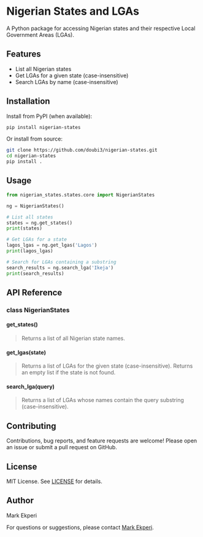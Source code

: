 # Nigerian States and LGAs

A Python package for accessing Nigerian states and their respective Local Government Areas (LGAs).

## Features
- List all Nigerian states
- Get LGAs for a given state (case-insensitive)
- Search LGAs by name (case-insensitive)

## Installation

Install from PyPI (when available):
```bash
pip install nigerian-states
```

Or install from source:
```bash
git clone https://github.com/doubi3/nigerian-states.git
cd nigerian-states
pip install .
```

## Usage

```python
from nigerian_states.states.core import NigerianStates

ng = NigerianStates()

# List all states
states = ng.get_states()
print(states)

# Get LGAs for a state
lagos_lgas = ng.get_lgas('Lagos')
print(lagos_lgas)

# Search for LGAs containing a substring
search_results = ng.search_lga('Ikeja')
print(search_results)
```

## API Reference

### class NigerianStates

#### get_states()
> Returns a list of all Nigerian state names.

#### get_lgas(state)
> Returns a list of LGAs for the given state (case-insensitive). Returns an empty list if the state is not found.

#### search_lga(query)
> Returns a list of LGAs whose names contain the query substring (case-insensitive).

## Contributing

Contributions, bug reports, and feature requests are welcome! Please open an issue or submit a pull request on GitHub.

## License

MIT License. See [LICENSE](LICENSE) for details.

## Author

Mark Ekperi

For questions or suggestions, please contact [Mark Ekperi](mailto:mark.ekperi@gmail.com).
